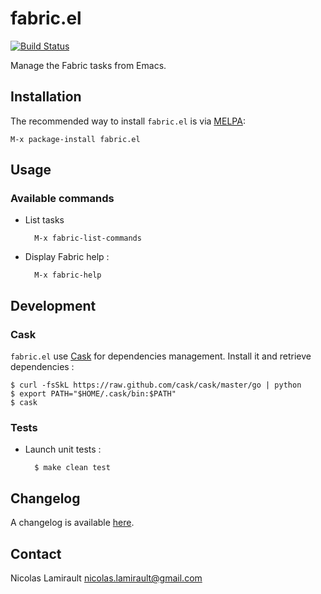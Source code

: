fabric.el
=========

[![Build Status](https://api.travis-ci.org/nlamirault/fabric.el.png?branch=master)](http://travis-ci.org/nlamirault/fabric.el)

Manage the Fabric tasks from Emacs.

## Installation

The recommended way to install ``fabric.el`` is via [MELPA](http://melpa.milkbox.net/):

    M-x package-install fabric.el


## Usage

### Available commands

* List tasks

        M-x fabric-list-commands

* Display Fabric help :

		M-x fabric-help


## Development

### Cask

``fabric.el`` use [Cask](https://github.com/cask/cask) for dependencies
management. Install it and retrieve dependencies :

    $ curl -fsSkL https://raw.github.com/cask/cask/master/go | python
	$ export PATH="$HOME/.cask/bin:$PATH"
	$ cask

### Tests

* Launch unit tests :

        $ make clean test

## Changelog

A changelog is available [here](ChangeLog.md).

## Contact

Nicolas Lamirault <nicolas.lamirault@gmail.com>
